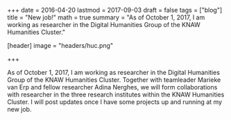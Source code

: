 +++
date = 2016-04-20
lastmod = 2017-09-03
draft = false
tags = ["blog"]
title = "New job!"
math = true
summary = "As of October 1, 2017, I am working as researcher in the Digital Humanities Group of the KNAW Humanities Cluster."


[header]
image = "headers/huc.png"


+++

As of October 1, 2017, I am working as researcher in the Digital Humanities Group of the KNAW Humanities Cluster. Together with teamleader Marieke van Erp and fellow researcher Adina Nerghes, we will form collaborations with researcher in the three research institutes within the KNAW Humanities Cluster. I will post updates once I have some projects up and running at my new job.



